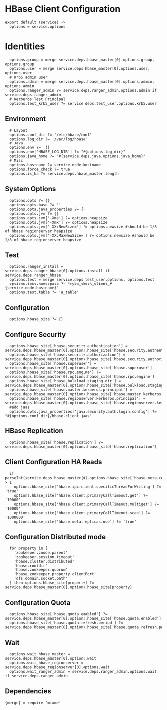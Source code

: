 
# HBase Client Configuration

    export default (service) ->
      options = service.options

# Identities

      options.group = merge service.deps.hbase_master[0].options.group, options.group
      options.user = merge service.deps.hbase_master[0].options.user, options.user
      # Krb5 admin user
      options.admin = merge service.deps.hbase_master[0].options.admin, options.admin
      options.ranger_admin ?= service.deps.ranger_admin.options.admin if service.deps.ranger_admin
      # Kerberos Test Principal
      options.test_krb5_user ?= service.deps.test_user.options.krb5.user

## Environment

      # Layout
      options.conf_dir ?= '/etc/hbase/conf'
      options.log_dir ?= '/var/log/hbase'
      # Java
      options.env ?=  {}
      options.env['HBASE_LOG_DIR'] ?= "#{options.log_dir}"
      options.java_home ?= "#{service.deps.java.options.java_home}"
      # Misc
      options.hostname ?= service.node.hostname
      options.force_check ?= true
      options.is_ha ?= service.deps.hbase_master.length

## System Options

      options.opts ?= {}
      options.opts.base ?= ''
      options.opts.java_properties ?= {}
      options.opts.jvm ?= {}
      options.opts.jvm['-Xms'] ?= options.heapsize
      options.opts.jvm['-Xmx'] ?= options.heapsize
      options.opts.jvm['-XX:NewSize='] ?= options.newsize #should be 1/8 of hbase regionserver heapsize
      options.opts.jvm['-XX:MaxNewSize='] ?= options.newsize #should be 1/8 of hbase regionserver heapsize

## Test

      options.ranger_install = service.deps.ranger_hbase[0].options.install if service.deps.ranger_hbase
      options.test = merge service.deps.test_user.options, options.test
      options.test.namespace ?= "ryba_check_client_#{service.node.hostname}"
      options.test.table ?= 'a_table'

## Configuration

      options.hbase_site ?= {}

## Configure Security

      options.hbase_site['hbase.security.authentication'] = service.deps.hbase_master[0].options.hbase_site['hbase.security.authentication']
      options.hbase_site['hbase.security.authorization'] = service.deps.hbase_master[0].options.hbase_site['hbase.security.authorization']
      options.hbase_site['hbase.superuser'] = service.deps.hbase_master[0].options.hbase_site['hbase.superuser']
      options.hbase_site['hbase.rpc.engine'] ?= service.deps.hbase_master[0].options.hbase_site['hbase.rpc.engine']
      options.hbase_site['hbase.bulkload.staging.dir'] = service.deps.hbase_master[0].options.hbase_site['hbase.bulkload.staging.dir']
      options.hbase_site['hbase.master.kerberos.principal'] = service.deps.hbase_master[0].options.hbase_site['hbase.master.kerberos.principal']
      options.hbase_site['hbase.regionserver.kerberos.principal'] = service.deps.hbase_master[0].options.hbase_site['hbase.regionserver.kerberos.principal']
      #add jaas
      options.opts.java_properties['java.security.auth.login.config'] ?= "#{options.conf_dir}/hbase-client.jaas"


## HBase Replication

      options.hbase_site['hbase.replication'] ?= service.deps.hbase_master[0].options.hbase_site['hbase.replication']

## Client Configuration HA Reads

      if parseInt(service.deps.hbase_master[0].options.hbase_site['hbase.meta.replica.count']) > 1
        options.hbase_site['hbase.ipc.client.specificThreadForWriting'] ?= 'true'
        options.hbase_site['hbase.client.primaryCallTimeout.get'] ?= '10000'
        options.hbase_site['hbase.client.primaryCallTimeout.multiget'] ?= '10000'
        options.hbase_site['hbase.client.primaryCallTimeout.scan'] ?= '1000000'
        options.hbase_site['hbase.meta.replicas.use'] ?= 'true'

## Configuration Distributed mode

      for property in [
        'zookeeper.znode.parent'
        'zookeeper.session.timeout'
        'hbase.cluster.distributed'
        'hbase.rootdir'
        'hbase.zookeeper.quorum'
        'hbase.zookeeper.property.clientPort'
        'dfs.domain.socket.path'
      ] then options.hbase_site[property] ?= service.deps.hbase_master[0].options.hbase_site[property]

## Configuration Quota

      options.hbase_site['hbase.quota.enabled'] ?= service.deps.hbase_master[0].options.hbase_site['hbase.quota.enabled']
      options.hbase_site['hbase.quota.refresh.period'] ?= service.deps.hbase_master[0].options.hbase_site['hbase.quota.refresh.period']

## Wait

      options.wait_hbase_master = service.deps.hbase_master[0].options.wait
      options.wait_hbase_regionserver = service.deps.hbase_regionserver[0].options.wait
      options.wait_ranger_admin = service.deps.ranger_admin.options.wait if service.deps.ranger_admin

## Dependencies

    {merge} = require 'mixme'

